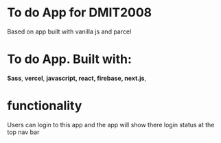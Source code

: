 # To do App for DMIT2008

Based on app built with vanilla js and parcel

# To do App. Built with:

**Sass**,
**vercel**,
**javascript,
react,
firebase,
next.js**,

# functionality

Users can login to this app and the app will show there
login status at the top nav bar
